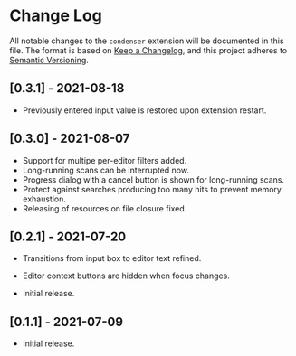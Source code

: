 # Change Log

All notable changes to the `condenser` extension will be documented in this file. The format is based on [Keep a Changelog](https://keepachangelog.com/en/1.0.0/),
and this project adheres to [Semantic Versioning](https://semver.org/spec/v2.0.0.html).

## [0.3.1] - 2021-08-18

- Previously entered input value is restored upon extension restart.

## [0.3.0] - 2021-08-07

- Support for multipe per-editor filters added.
- Long-running scans can be interrupted now.
- Progress dialog with a cancel button is shown for long-running scans.
- Protect against searches producing too many hits to prevent memory exhaustion.
- Releasing of resources on file closure fixed.

## [0.2.1] - 2021-07-20

- Transitions from input box to editor text refined.
- Editor context buttons are hidden when focus changes.

- Initial release.

## [0.1.1] - 2021-07-09

- Initial release.
